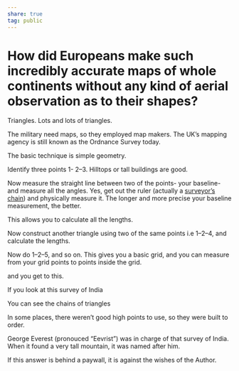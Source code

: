 ```yaml
---  
share: true  
tag: public  
---  
```

# How did Europeans make such incredibly accurate maps of whole continents without any kind of aerial observation as to their shapes?  
Triangles. Lots and lots of triangles.  
  
The military need maps, so they employed map makers. The UK’s mapping agency is still known as the Ordnance Survey today.  
  
The basic technique is simple geometry.  
  
Identify three points 1- 2–3. Hilltops or tall buildings are good.  
  
Now measure the straight line between two of the points- your baseline- and measure all the angles. Yes, get out the ruler (actually a [surveyor’s chain](./surveyor%E2%80%99s-chain.md)) and physically measure it. The longer and more precise your baseline measurement, the better.  
  
This allows you to calculate all the lengths.  
  
Now construct another triangle using two of the same points i.e 1–2–4, and calculate the lengths.  
  
Now do 1–2–5, and so on. This gives you a basic grid, and you can measure from your grid points to points inside the grid.  
  
  
and you get to this.  
  
  
If you look at this survey of India  
  
  
You can see the chains of triangles  
  
In some places, there weren’t good high points to use, so they were built to order.  
  
  
George Everest (pronouced “Eevrist”) was in charge of that survey of India. When it found a very tall mountain, it was named after him.  
  
If this answer is behind a paywall, it is against the wishes of the Author.